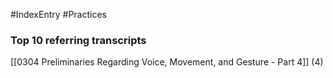 #IndexEntry #Practices

### Top 10 referring transcripts
[[0304 Preliminaries Regarding Voice, Movement, and Gesture - Part 4]] (4)

